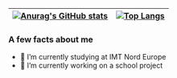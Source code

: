 | [![Anurag's GitHub stats](https://github-readme-stats.vercel.app/api?username=Harivel-Gabriel&theme=graywhite&show_icons=true)](https://github.com/anuraghazra/github-readme-stats) | [![Top Langs](https://github-readme-stats.vercel.app/api/top-langs/?username=Harivel-Gabriel)](https://github.com/anuraghazra/github-readme-stats)  
|---|---|

### A few facts about me

- 🌱 I’m currently studying at IMT Nord Europe
- 🔭 I’m currently working on a school project


<!--
**Harivel-Gabriel/Harivel-Gabriel** is a ✨ _special_ ✨ repository because its `README.md` (this file) appears on your GitHub profile.

Here are some ideas to get you started:

- 🔭 I’m currently working on ...
- 🌱 I’m currently learning ...
- 👯 I’m looking to collaborate on ...
- 🤔 I’m looking for help with ...
- 💬 Ask me about ...
- 📫 How to reach me: ...
- 😄 Pronouns: ...
- ⚡ Fun fact: ...
-->

